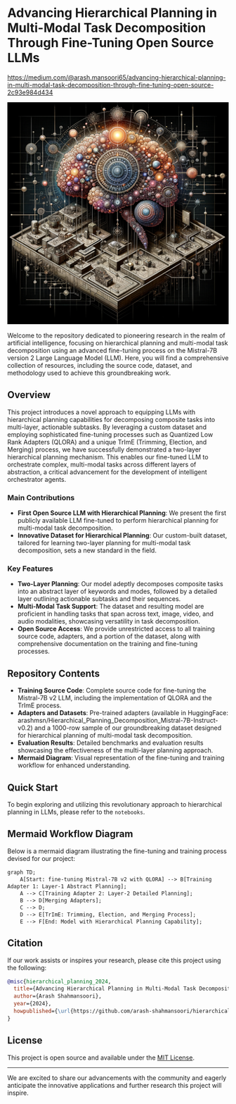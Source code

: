 # Advancing Hierarchical Planning in Multi-Modal Task Decomposition Through Fine-Tuning Open Source LLMs

https://medium.com/@arash.mansoori65/advancing-hierarchical-planning-in-multi-modal-task-decomposition-through-fine-tuning-open-source-2c93e984d434

![Train-Validation-Loss](assets/hierarchical_decompose_net_5.png)

Welcome to the repository dedicated to pioneering research in the realm of artificial intelligence, focusing on hierarchical planning and multi-modal task decomposition using an advanced fine-tuning process on the Mistral-7B version 2 Large Language Model (LLM). Here, you will find a comprehensive collection of resources, including the source code, dataset, and methodology used to achieve this groundbreaking work.

## Overview

This project introduces a novel approach to equipping LLMs with hierarchical planning capabilities for decomposing composite tasks into multi-layer, actionable subtasks. By leveraging a custom dataset and employing sophisticated fine-tuning processes such as Quantized Low Rank Adapters (QLORA) and a unique TrImE (Trimming, Election, and Merging) process, we have successfully demonstrated a two-layer hierarchical planning mechanism. This enables our fine-tuned LLM to orchestrate complex, multi-modal tasks across different layers of abstraction, a critical advancement for the development of intelligent orchestrator agents.

### Main Contributions
- **First Open Source LLM with Hierarchical Planning**: We present the first publicly available LLM fine-tuned to perform hierarchical planning for multi-modal task decomposition.
- **Innovative Dataset for Hierarchical Planning**: Our custom-built dataset, tailored for learning two-layer planning for multi-modal task decomposition, sets a new standard in the field.

### Key Features
- **Two-Layer Planning**: Our model adeptly decomposes composite tasks into an abstract layer of keywords and modes, followed by a detailed layer outlining actionable subtasks and their sequences.
- **Multi-Modal Task Support**: The dataset and resulting model are proficient in handling tasks that span across text, image, video, and audio modalities, showcasing versatility in task decomposition.
- **Open Source Access**: We provide unrestricted access to all training source code, adapters, and a portion of the dataset, along with comprehensive documentation on the training and fine-tuning processes.

## Repository Contents
- **Training Source Code**: Complete source code for fine-tuning the Mistral-7B v2 LLM, including the implementation of QLORA and the TrImE process.
- **Adapters and Datasets**: Pre-trained adapters (available in HuggingFace: arashmsn/Hierarchical_Planning_Decomposition_Mistral-7B-Instruct-v0.2) and a 1000-row sample of our groundbreaking dataset designed for hierarchical planning of multi-modal task decomposition.
- **Evaluation Results**: Detailed benchmarks and evaluation results showcasing the effectiveness of the multi-layer planning approach.
- **Mermaid Diagram**: Visual representation of the fine-tuning and training workflow for enhanced understanding.

## Quick Start
To begin exploring and utilizing this revolutionary approach to hierarchical planning in LLMs, please refer to the `notebooks`.

## Mermaid Workflow Diagram
Below is a mermaid diagram illustrating the fine-tuning and training process devised for our project:

```mermaid
graph TD;
    A[Start: fine-tuning Mistral-7B v2 with QLORA] --> B[Training Adapter 1: Layer-1 Abstract Planning];
    A --> C[Training Adapter 2: Layer-2 Detailed Planning];
    B --> D[Merging Adapters];
    C --> D;
    D --> E[TrImE: Trimming, Election, and Merging Process];
    E --> F[End: Model with Hierarchical Planning Capability];
```

## Citation
If our work assists or inspires your research, please cite this project using the following:

```bibtex
@misc{hierarchical_planning_2024,
  title={Advancing Hierarchical Planning in Multi-Modal Task Decomposition Through Fine-Tuning Open Source LLMs},
  author={Arash Shahmansoori},
  year={2024},
  howpublished={\url{https://github.com/arash-shahmansoori/hierarchical_planning_decompose_net.git}},
}
```

## License
This project is open source and available under the [MIT License](LICENSE).

---
We are excited to share our advancements with the community and eagerly anticipate the innovative applications and further research this project will inspire.
